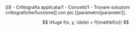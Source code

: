 [[8 - Crittografia applicata/1 - Concetti/1 - Trovare soluzioni crittografiche/funzione]] con più [[parametro|parametri]].

$$
\Huge
f(x, y, \dots) = f(\mathbf{x})
$$
